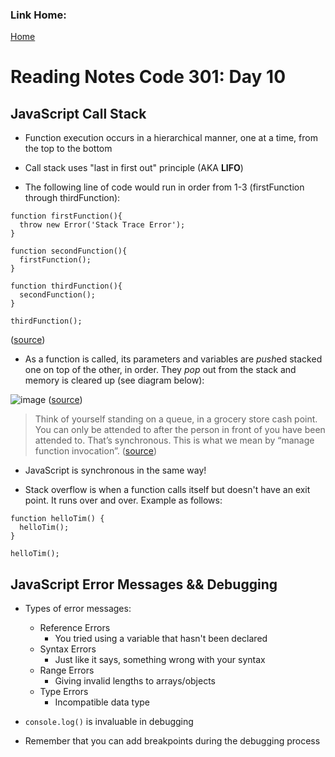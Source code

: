 ### Link Home:
[Home](README.md)

# Reading Notes Code 301: Day 10

## JavaScript Call Stack

- Function execution occurs in a hierarchical manner, one at a time, from the top to the bottom

- Call stack uses "last in first out" principle (AKA **LIFO**)

- The following line of code would run in order from 1-3 (firstFunction through thirdFunction):

```
function firstFunction(){
  throw new Error('Stack Trace Error');
}

function secondFunction(){
  firstFunction();
}

function thirdFunction(){
  secondFunction();
}

thirdFunction();
```
([source](https://www.freecodecamp.org/news/understanding-the-javascript-call-stack-861e41ae61d4/))

- As a function is called, its parameters and variables are *push*ed stacked one on top of the other, in order. They *pop* out from the stack and memory is cleared up (see diagram below):

![image](https://cdn-media-1.freecodecamp.org/images/QgR2uIk7tW0YNz0Xm8g0jAPeRFI0e4sCejsv)
([source](https://www.cs.cmu.edu/~adamchik/15-121/lectures/Stacks%20and%20Queues/Stacks%20and%20Queues.html))


> Think of yourself standing on a queue, in a grocery store cash point. You can only be attended to after the person in front of you have been attended to. That’s synchronous. This is what we mean by “manage function invocation”. ([source](https://www.freecodecamp.org/news/understanding-the-javascript-call-stack-861e41ae61d4/))

- JavaScript is synchronous in the same way!

- Stack overflow is when a function calls itself but doesn't have an exit point. It runs over and over. Example as follows:

```
function helloTim() {
  helloTim();
}

helloTim();
```

## JavaScript Error Messages && Debugging

- Types of error messages:
  - Reference Errors
    - You tried using a variable that hasn't been declared
  - Syntax Errors
    - Just like it says, something wrong with your syntax
  - Range Errors
    - Giving invalid lengths to arrays/objects
  - Type Errors
    - Incompatible data type

- `console.log()` is invaluable in debugging

- Remember that you can add breakpoints during the debugging process